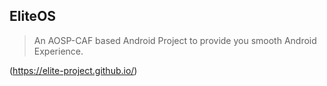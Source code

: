 ## EliteOS

> An AOSP-CAF based Android Project to provide you smooth Android Experience.

(https://elite-project.github.io/)
